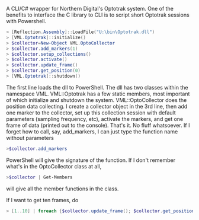 A CLI/C# wrapper for Northern Digital's Optotrak system.  One of the benefits to interface the C library to CLI is to script short Optotrak sessions with Powershell.

```Powershell
> [Reflection.Assembly]::LoadFile("U:\bin\Optotrak.dll")
> [VML.Optotrak]::initialize()
> $collector=New-Object VML.OptoCollector
> $collector.add_markers(1)
> $collector.setup_collections()
> $collector.activate()
> $collector.update_frame()
> $collector.get_position(0)
> [VML.Optotrak]::shutdown()
```
The first line loads the dll to PowerShell.  The dll has two classes within the namespace VML.  VML::Optotrak has a few static members, most important of which initialize and shutdown the system.  VML::OptoCollector does the position data collecting.  I create a collector object in the 3rd line, then add one marker to the collector, set up this collection session with default parameters (sampling frequency, etc), activate the markers, and get one frame of data (printed out to the console).  That's it.  No fluff whatsoever.  If I forget how to call, say, add_markers, I can just type the function name without parameters
```Powershell
>$collector.add_markers
```
PowerShell will give the signature of the function.  If I don't remember what's in the OptoCollector class at all,
```Powershell
>$collector | Get-Members
```
will give all the member functions in the class.

If I want to get ten frames, do
```Powershell
> [1..10] | foreach {$collector.update_frame(); $collector.get_position(0)}
```
